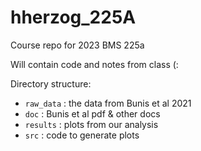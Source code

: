 # hherzog_225A
 
Course repo for 2023 BMS 225a

Will contain code and notes from class (:

Directory structure:

- `raw_data` : the data from Bunis et al 2021
- `doc` : Bunis et al pdf & other docs
- `results` : plots from our analysis
- `src` : code to generate plots
